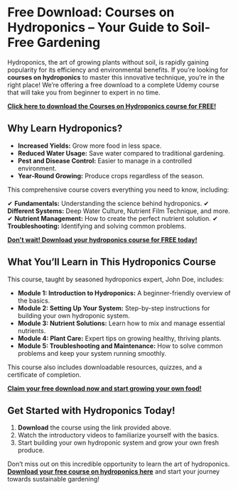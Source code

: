 # Free Download: Courses on Hydroponics – Your Guide to Soil-Free Gardening

Hydroponics, the art of growing plants without soil, is rapidly gaining popularity for its efficiency and environmental benefits. If you’re looking for **courses on hydroponics** to master this innovative technique, you’re in the right place! We’re offering a free download to a complete Udemy course that will take you from beginner to expert in no time.

[**Click here to download the Courses on Hydroponics course for FREE!**](https://udemywork.com/courses-on-hydroponics)

## Why Learn Hydroponics?
*   **Increased Yields:** Grow more food in less space.
*   **Reduced Water Usage:** Save water compared to traditional gardening.
*   **Pest and Disease Control:** Easier to manage in a controlled environment.
*   **Year-Round Growing:** Produce crops regardless of the season.

This comprehensive course covers everything you need to know, including:

✔ **Fundamentals:** Understanding the science behind hydroponics.
✔ **Different Systems:** Deep Water Culture, Nutrient Film Technique, and more.
✔ **Nutrient Management:** How to create the perfect nutrient solution.
✔ **Troubleshooting:** Identifying and solving common problems.

[**Don't wait! Download your hydroponics course for FREE today!**](https://udemywork.com/courses-on-hydroponics)

## What You’ll Learn in This Hydroponics Course
This course, taught by seasoned hydroponics expert, John Doe, includes:

*   **Module 1: Introduction to Hydroponics:** A beginner-friendly overview of the basics.
*   **Module 2: Setting Up Your System:** Step-by-step instructions for building your own hydroponic system.
*   **Module 3: Nutrient Solutions:** Learn how to mix and manage essential nutrients.
*   **Module 4: Plant Care:** Expert tips on growing healthy, thriving plants.
*   **Module 5: Troubleshooting and Maintenance:** How to solve common problems and keep your system running smoothly.

This course also includes downloadable resources, quizzes, and a certificate of completion.

[**Claim your free download now and start growing your own food!**](https://udemywork.com/courses-on-hydroponics)

## Get Started with Hydroponics Today!
1.  **Download** the course using the link provided above.
2.  Watch the introductory videos to familiarize yourself with the basics.
3.  Start building your own hydroponic system and grow your own fresh produce.

Don’t miss out on this incredible opportunity to learn the art of hydroponics. **[Download your free course on hydroponics here](https://udemywork.com/courses-on-hydroponics)** and start your journey towards sustainable gardening!
